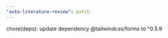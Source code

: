```yaml
---
"auto-literature-review": patch
---
```


chore(deps): update dependency @tailwindcss/forms to ^0.5.9
